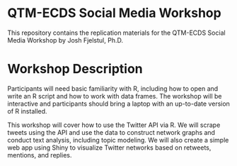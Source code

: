 # QTM-ECDS Social Media Workshop

This repository contains the replication materials for the QTM-ECDS Social Media Workshop by Josh Fjelstul, Ph.D.

# Workshop Description

Participants will need basic familiarity with R, including how to open and write an R script and how to work with data frames. The workshop will be interactive and participants should bring a laptop with an up-to-date version of R installed.
 
This workshop will cover how to use the Twitter API via R. We will scrape tweets using the API and use the data to construct network graphs and conduct text analysis, including topic modeling. We will also create a simple web app using Shiny to visualize Twitter networks based on retweets, mentions, and replies.
